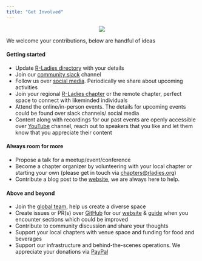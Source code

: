 ```yaml
---
title: "Get Involved"
---
```


<center>

![](img/rladies-help.png)

</center>

We welcome your contributions, below are handful of ideas

#### Getting started

- Update [R-Ladies directory](/directory) with your details
- Join our [community slack](https://rladies.org/form/community-slack) channel
- Follow us over [social media](https://hachyderm.io/@RLadiesGlobal). Periodically we share about upcoming activities
- Join your regional [R-Ladies chapter](https://www.meetup.com/pro/rladies/) or the remote chapter, perfect space to connect with likeminded individuals
- Attend the online/in-person events. The details for upcoming events could be found over slack channels/ social media
- Content along with recordings for our past events are openly accessible over [YouTube](https://www.youtube.com/@RLadiesGlobal) channel, reach out to speakers that you like and let them know that you appreciate their content

#### Always room for more

- Propose a talk for a meetup/event/conference
- Become a chapter organizer by volunteering with your local chapter or starting your own (please get in touch via [chapters@rladies.org](mailto:chapters@rladies.org))
- Contribute a blog post to the [website](https://rladies.org/), we are always here to help.

#### Above and beyond

- Join the [global team](https://rladies.org/about-us/global-team/), help us create a diverse space
- Create issues or PR(s) over [GitHub](https://github.com/rladies) for our [website](https://github.com/rladies/rladies.github.io) \& [guide](https://github.com/rladies/rladiesguide) when you encounter sections which could be improved
- Contribute to community discussion and share your thoughts
- Support your local chapters with venue space and funding for food and beverages
- Support our infrastructure and behind-the-scenes operations. We appreciate your donations via [PayPal](https://www.paypal.com/donate/?hosted_button_id=VB4EK67MJ373E)


